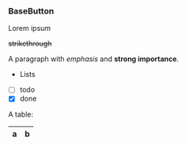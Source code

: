 ### BaseButton

Lorem ipsum

   ~~strikethrough~~

A paragraph with *emphasis* and **strong importance**.


* Lists
* [ ] todo
* [x] done

A table:

| a | b |
| - | - |


